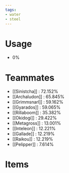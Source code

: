 ```yaml
---
tags:
- water
- steel
---
```

# Usage
- 0%
# Teammates
- [[Sinistcha]] : 72.152%
- [[Archaludon]] : 65.845%
- [[Grimmsnarl]] : 59.162%
- [[Gyarados]] : 59.065%
- [[Rillaboom]] : 35.382%
- [[Okidogi]] : 29.422%
- [[Metagross]] : 13.001%
- [[Inteleon]] : 12.221%
- [[Gallade]] : 12.219%
- [[Raikou]] : 12.219%
- [[Pelipper]] : 7.614%
# Items